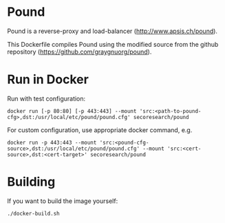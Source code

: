 # Pound

Pound is a reverse-proxy and load-balancer (http://www.apsis.ch/pound).

This Dockerfile compiles Pound using the modified source from the github repository (https://github.com/graygnuorg/pound).

# Run in Docker

Run with test configuration:
```
docker run [-p 80:80] [-p 443:443] --mount 'src:<path-to-pound-cfg>,dst:/usr/local/etc/pound/pound.cfg' secoresearch/pound
```

For custom configuration, use appropriate docker command, e.g.
```
docker run -p 443:443 --mount 'src:<pound-cfg-source>,dst:/usr/local/etc/pound/pound.cfg' --mount 'src:<cert-source>,dst:<cert-target>' secoresearch/pound
```

# Building

If you want to build the image yourself:
```
./docker-build.sh
```
